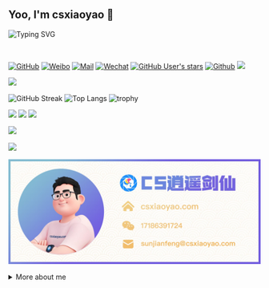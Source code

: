 ## Yoo, I'm csxiaoyao 👋
![Typing SVG](https://readme-typing-svg.demolab.com?font=Fira+Code&size=30&duration=2000&pause=1000&color=F79232&background=1942FF00&multiline=true&width=435&lines=%E4%BD%A0%E5%A5%BD%EF%BC%8C%E6%88%91%E6%98%AFCS%E9%80%8D%E9%81%A5%E5%89%91%E4%BB%99%F0%9F%91%8B)
‍

‍


[![GitHub](https://img.shields.io/badge/dynamic/json?logo=github&label=GitHub&labelColor=2C2E43&color=2C2E43&query=%24.count&url=https%3A%2F%2Fapi.swo.moe%2Fstats%2Fgithub%2Fcsxiaoyaojianxian)](https://github.com/csxiaoyaojianxian)
[![Weibo](https://img.shields.io/badge/dynamic/json?logo=sina-weibo&label=Weibo&labelColor=2C2E43&color=2C2E43&query=%24.count&url=https%3A%2F%2Fapi.swo.moe%2Fstats%2Fweibo%2F2326436672)](https://weibo.com/u/2326436672)
[![Mail](https://img.shields.io/badge/-sunjianfeng@csxiaoyao.com-gray?style=flat-square&logo=gmail&logoColor=red&link=)](mailto:sunjianfeng@csxiaoyao.com)
[![Wechat](https://img.shields.io/badge/-17186391724-07c160?style=flat-square&logo=Wechat&logoColor=white&link=https://www.csxiaoyao.com/)](https://csxiaoyao.com)
[![GitHub User's stars](https://img.shields.io/github/stars/Turkyden?style=social)](https://github.com/Turkyden)
[![Github](https://img.shields.io/github/followers/Turkyden?label=Follow&style=social)](https://github.com/Turkyden)
![](https://visitor-badge.glitch.me/badge?page_id=csxiaoyaojianxian.csxiaoyaojianxian&left_color=green&right_color=red)

![](https://github-readme-activity-graph.vercel.app/graph?username=csxiaoyaojianxian&theme=vue)

![GitHub Streak](https://streak-stats.demolab.com/?user=csxiaoyaojianxian)
![Top Langs](https://github-readme-stats.vercel.app/api/top-langs/?username=csxiaoyaojianxian)
![trophy](https://github-profile-trophy.vercel.app/?username=csxiaoyaojianxian)

<img src="https://img.shields.io/badge/-HTML5-E34F26?style=flat-square&logo=html5&logoColor=white" /> 
<img src="https://img.shields.io/badge/-CSS3-1572B6?style=flat-square&logo=css3" /> 
<img src="https://img.shields.io/badge/-JavaScript-oringe?style=flat-square&logo=javascript" />



![](https://wx1.sinaimg.cn/bmiddle/8aaa9b40gy1frfkon6z63g208c08cqeb.gif)

![](https://github-readme-stats.vercel.app/api?username=csxiaoyaojianxian)

![](https://raw.githubusercontent.com/csxiaoyaojianxian/ImageHosting/master/img/sign.jpg)



<details>
<summary>More about me</summary>

<br/>

[![github](https://cdn.jsdelivr.net/gh/turkyden/md-resume/logo/social/github.png)](https://github.com/csxiaoyaojianxian) 🇨🇳

</details>

